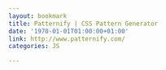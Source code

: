 ```yaml
---
layout: bookmark
title: Patternify | CSS Pattern Generator
date: '1970-01-01T01:00:00+01:00'
link: http://www.patternify.com/
categories: JS

---
```

